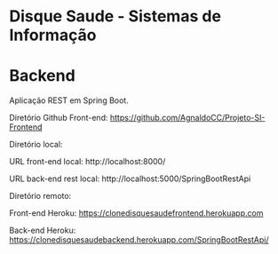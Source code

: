 # Disque Saude - Sistemas de Informação
# Backend

Aplicação REST em Spring Boot.

Diretório Github Front-end: https://github.com/AgnaldoCC/Projeto-SI-Frontend

Diretório local:

URL front-end local: http://localhost:8000/

URL back-end rest local: http://localhost:5000/SpringBootRestApi

Diretório remoto:

Front-end Heroku: https://clonedisquesaudefrontend.herokuapp.com

Back-end Heroku: https://clonedisquesaudebackend.herokuapp.com/SpringBootRestApi/